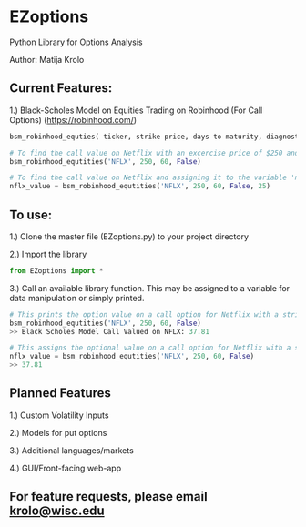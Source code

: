 # EZoptions
Python Library for Options Analysis


Author: Matija Krolo



## Current Features:
1.) Black-Scholes Model on Equities Trading on Robinhood (For Call Options) (<a>https://robinhood.com/</a>)
```python
bsm_robinhood_equties( ticker, strike price, days to maturity, diagnostics (optional: True/False), custom volatility input (optional )

# To find the call value on Netflix with an excercise price of $250 and 60 days to maturity (using market volatility and risk-free rates)
bsm_robinhood_equtities('NFLX', 250, 60, False)

# To find the call value on Netflix and assigning it to the variable 'nflx_value' with an excercise price of $250 and 60 days to maturity (using a custom implied volatlity of 25%)
nflx_value = bsm_robinhood_equtities('NFLX', 250, 60, False, 25)
```


## To use:
1.) Clone the master file (EZoptions.py) to your project directory


2.) Import the library
```python
from EZoptions import *
```

3.) Call an available library function. This may be assigned to a variable for data manipulation or simply printed. 
```python
# This prints the option value on a call option for Netflix with a strike price of $250 with 60 days to maturity
bsm_robinhood_equtities('NFLX', 250, 60, False)
>> Black Scholes Model Call Valued on NFLX: 37.81

# This assigns the optional value on a call option for Netflix with a strike price of $250 with 60 days to maturity to the variable 'nflx_value'
nflx_value = bsm_robinhood_equtities('NFLX', 250, 60, False)
>> 37.81
```

## Planned Features
1.) Custom Volatility Inputs


2.) Models for put options


3.) Additional languages/markets


4.) GUI/Front-facing web-app



## For feature requests, please email krolo@wisc.edu
